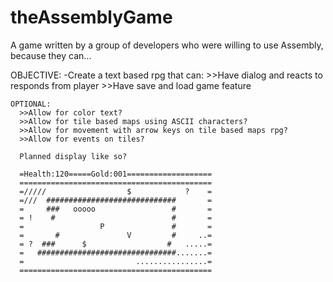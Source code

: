 theAssemblyGame
===============

A game written by a group of developers who were willing to use Assembly, because they can...

OBJECTIVE:
  -Create a text based rpg that can:
    >>Have dialog and reacts to responds from player
    >>Have save and load game feature
    
    OPTIONAL:
      >>Allow for color text?
      >>Allow for tile based maps using ASCII characters?
      >>Allow for movement with arrow keys on tile based maps rpg?
      >>Allow for events on tiles?
      
      Planned display like so?
      
      =Health:120=====Gold:001===================
      ===========================================
      =/////                  $            ?    =
      =///  #############################       =
      =     ###   ooooo                 #       =
      = !    #                          #       =
      =                 P               #       =
      =       #               V         #     ..=
      = ?  ###      $                  #   .....=
      =   ###############################.......=
      =                         ................=
      ===========================================
